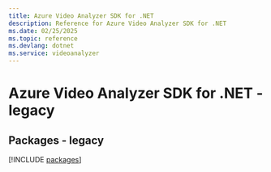 ```yaml
---
title: Azure Video Analyzer SDK for .NET
description: Reference for Azure Video Analyzer SDK for .NET
ms.date: 02/25/2025
ms.topic: reference
ms.devlang: dotnet
ms.service: videoanalyzer
---
```

# Azure Video Analyzer SDK for .NET - legacy
## Packages - legacy
[!INCLUDE [packages](video-analyzer-index.md)]